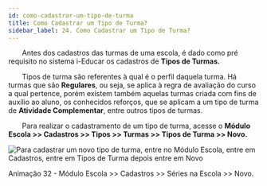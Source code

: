 ```yaml
---
id: como-cadastrar-um-tipo-de-turma
title: Como Cadastrar um Tipo de Turma?
sidebar_label: 24. Como Cadastrar um Tipo de Turma?
---
```


&nbsp;&nbsp;&nbsp;&nbsp;&nbsp;&nbsp;&nbsp;Antes dos cadastros das turmas de uma escola, é dado como pré requisito no sistema i-Educar os cadastros de **Tipos de Turmas.**

&nbsp;&nbsp;&nbsp;&nbsp;&nbsp;&nbsp;&nbsp;Tipos de turma são referentes à qual é o perfil daquela turma. Há turmas que são **Regulares**, ou seja, se aplica à regra de avaliação do curso a qual pertence, porém existem também aquelas turmas criada com fins de auxílio ao aluno, os conhecidos reforços, que se aplicam a um tipo de turma de **Atividade Complementar**, entre outros tipos de turmas. 

&nbsp;&nbsp;&nbsp;&nbsp;&nbsp;&nbsp;&nbsp;Para realizar o cadastramento de um tipo de turma, acesse o **Módulo Escola >> Cadastros >> Tipos >> Turmas >> Tipos de Turma >> Novo.**

![Para cadastrar um novo tipo de turma, entre no Módulo Escola, entre em Cadastros, entre em Tipos de Turma depois entre em Novo](/img/treinamento-gif/cadastrar_tipos_turma.gif)

<p class="centerText">Animação 32 - Módulo Escola >> Cadastros >> Séries na Escola >> Novo.</p>